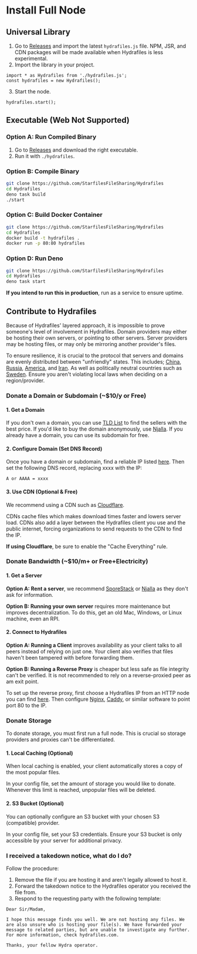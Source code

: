 # Install Full Node

## Universal Library

1. Go to [Releases](https://github.com/StarfilesFileSharing/hydrafiles/releases) and import the latest `hydrafiles.js` file. NPM, JSR, and CDN packages will be made available when Hydrafiles is less experimental.
2. Import the library in your project.

```
import * as Hydrafiles from './hydrafiles.js';
const hydrafiles = new Hydrafiles();
```

3. Start the node.

```
hydrafiles.start();
```

## Executable (Web Not Supported)

### Option A: Run Compiled Binary

1. Go to [Releases](https://github.com/StarfilesFileSharing/hydrafiles/releases) and download the right executable.
2. Run it with `./hydrafiles`.

### Option B: Compile Binary

```bash
git clone https://github.com/StarfilesFileSharing/Hydrafiles
cd Hydrafiles
deno task build
./start
```

### Option C: Build Docker Container

```bash
git clone https://github.com/StarfilesFileSharing/Hydrafiles
cd Hydrafiles
docker build -t hydrafiles .
docker run -p 80:80 hydrafiles
```

### Option D: Run Deno

```bash
git clone https://github.com/StarfilesFileSharing/Hydrafiles
cd Hydrafiles
deno task start
```

**If you intend to run this in production**, run as a service to ensure uptime.

## Contribute to Hydrafiles

Because of Hydrafiles' layered approach, it is impossible to prove someone's level of involvement in Hydrafiles. Domain providers may either be hosting their own servers, or pointing to other servers. Server providers may be hosting files,
or may only be mirroring another provider's files.

To ensure resilience, it is crucial to the protocol that servers and domains are evenly distributed between "unfriendly" states. This includes; [China](https://alibabacloud.com), [Russia](https://yandex.cloud),
[America](https://aws.amazon.com/), and [Iran](https://www.arvancloud.ir). As well as politically neutral countries such as [Sweden](https://njal.la). Ensure you aren't violating local laws when deciding on a region/provider.

### Donate a Domain or Subdomain (~$10/y or Free)

#### 1. Get a Domain

If you don't own a domain, you can use [TLD List](https://tld-list.com) to find the sellers with the best price. If you'd like to buy the domain anonymously, use [Njalla](https://njal.la). If you already have a domain, you can use its
subdomain for free.

#### 2. Configure Domain (Set DNS Record)

Once you have a domain or subdomain, find a reliable IP listed [here](/dashboard.html). Then set the following DNS record, replacing xxxx with the IP:

```
A or AAAA = xxxx
```

#### 3. Use CDN (Optional & Free)

We recommend using a CDN such as [Cloudflare](https://cloudflare.com).

CDNs cache files which makes download times faster and lowers server load. CDNs also add a layer between the Hydrafiles client you use and the public internet, forcing organizations to send requests to the CDN to find the IP.

**If using Cloudflare**, be sure to enable the "Cache Everything" rule.

### Donate Bandwidth (~$10/m+ or Free+Electricity)

#### 1. Get a Server

**Option A: Rent a server**, we recommend [SporeStack](https://sporestack.com) or [Njalla](https://njal.la) as they don't ask for information.

**Option B: Running your own server** requires more maintenance but improves decentralization. To do this, get an old Mac, Windows, or Linux machine, even an RPI.

#### 2. Connect to Hydrafiles

**Option A: Running a Client** improves availability as your client talks to all peers instead of relying on just one. Your client also verifies that files haven't been tampered with before forwarding them.

**Option B: Running a Reverse Proxy** is cheaper but less safe as file integrity can't be verified. It is not recommended to rely on a reverse-proxied peer as am exit point.

To set up the reverse proxy, first choose a Hydrafiles IP from an HTTP node you can find [here](/dashboard.html). Then configure
[Nginx](https://www.digitalocean.com/community/tutorials/how-to-configure-nginx-as-a-reverse-proxy-on-ubuntu-22-04), [Caddy](https://caddyserver.com/docs/quick-starts/reverse-proxy), or similar software to point port 80 to the IP.

### Donate Storage

To donate storage, you must first run a full node. This is crucial so storage providers and proxies can't be differentiated.

#### 1. Local Caching (Optional)

When local caching is enabled, your client automatically stores a copy of the most popular files.

In your config file, set the amount of storage you would like to donate. Whenever this limit is reached, unpopular files will be deleted.

#### 2. S3 Bucket (Optional)

You can optionally configure an S3 bucket with your chosen S3 (compatible) provider.

In your config file, set your S3 credentials. Ensure your S3 bucket is only accessible by your server for additional privacy.

### I received a takedown notice, what do I do?

Follow the procedure:

1. Remove the file if you are hosting it and aren't legally allowed to host it.
2. Forward the takedown notice to the Hydrafiles operator you received the file from.
3. Respond to the requesting party with the following template:

```
Dear Sir/Madam,

I hope this message finds you well. We are not hosting any files. We are also unsure who is hosting your file(s). We have forwarded your message to related parties, but are unable to investigate any further. For more information, check hydrafiles.com.

Thanks, your fellow Hydra operator.
```
